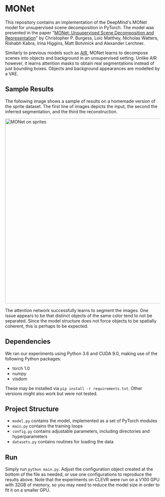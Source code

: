 # MONet
This repository contains an implementation of the DeepMind's MONet model for unsupervised scene decomposition in PyTorch. The
model was presented in the paper "[MONet: Unsupervised Scene Decomposition and
Representation](https://arxiv.org/abs/1901.11390)" by Christopher P. Burgess, Loic Matthey,
Nicholas Watters, Rishabh Kabra, Irina Higgins, Matt Botvinick and Alexander Lerchner.

Similarly to previous models such as [AIR](https://arxiv.org/abs/1603.08575), MONet learns to
decompose scenes into objects and background in an unsupervised setting. Unlike AIR however, it
learns attention masks to obtain real segmentations instead of just bounding boxes. Objects and
background appearances are modelled by a VAE.

## Sample Results
The following image shows a sample of results on a homemade version of the sprite dataset. The first line
of images depicts the input, the second the inferred segmentation, and the third the reconstruction.

<img src="https://raw.githubusercontent.com/stelzner/MONet/master/images/sprite-results.png" alt="MONet on sprites" width="600">

The attention network successfully learns to segment the images.
One issue appears to be that distinct objects of the same color tend to not be separated. Since the model
structure does not force objects to be spatially coherent, this is perhaps to be expected.

## Dependencies
We ran our experiments using Python 3.6 and CUDA 9.0, making use of the following Python packages:

 * torch 1.0
 * numpy
 * visdom

These may be installed via `pip install -r requirements.txt`. Other versions might also work but
were not tested.

## Project Structure

 * `model.py` contains the model, implemented as a set of PyTorch modules
 * `main.py` contains the training loops
 * `config.py` contains adjustable parameters, including directories and hyperparameters
 * `datasets.py` contains routines for loading the data

## Run
Simply run `python main.py`. Adjust the configuration object created at the bottom of the file as
needed, or use one configurations to reproduce the results above. Note that the experiments on CLEVR
were run on a V100 GPU with 32GB of memory, so you may need to reduce the model size in order to fit
it on a smaller GPU.
